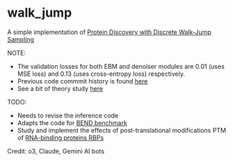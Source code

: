 # walk_jump

A simple implementation of [Protein Discovery with Discrete Walk-Jump Sampling](http://arxiv.org/abs/2306.12360)

NOTE: 
- The validation losses for both EBM and denoiser modules are 0.01 (uses MSE loss) and 0.13 (uses cross-entropy loss) respectively.
- Previous code commmit history is found [here](https://gist.github.com/buttercutter/7b99cfff0a2d48f9c8befeadee6dd54e)
- See a bit of theory study [here](https://drive.google.com/file/d/1i4pxy2aJgflMYctFgh9kRZipExLhaIjX/view?usp=sharing)

TODO: 
- Needs to revise the inference code
- Adapts the code for [BEND benchmark](https://arxiv.org/abs/2311.12570)
- Study and implement the effects of post-translational modifications PTM of [RNA-binding proteins RBPs](https://pmc.ncbi.nlm.nih.gov/articles/PMC11182006/)

Credit: o3, Claude, Gemini AI bots
